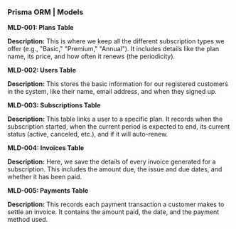 ### Prisma ORM | Models

**MLD-001: Plans Table**

**Description:** This is where we keep all the different subscription types we offer (e.g., "Basic," "Premium," "Annual"). It includes details like the plan name, its price, and how often it renews (the periodicity).


**MLD-002: Users Table**

**Description:** This stores the basic information for our registered customers in the system, like their name, email address, and when they signed up.


**MLD-003: Subscriptions Table**

**Description:** This table links a user to a specific plan. It records when the subscription started, when the current period is expected to end, its current status (active, canceled, etc.), and if it will auto-renew.


**MLD-004: Invoices Table**

**Description:** Here, we save the details of every invoice generated for a subscription. This includes the amount due, the issue and due dates, and whether it has been paid.


**MLD-005: Payments Table**

**Description:** This records each payment transaction a customer makes to settle an invoice. It contains the amount paid, the date, and the payment method used.